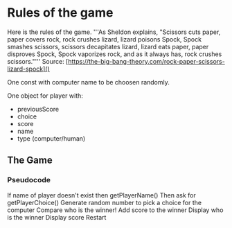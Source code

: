 # Rules of the game

Here is the rules of the game.
'''As Sheldon explains, "Scissors cuts paper, paper covers rock, rock crushes lizard, lizard poisons Spock, Spock smashes scissors, scissors decapitates lizard, lizard eats paper, paper disproves Spock, Spock vaporizes rock, and as it always has, rock crushes scissors."'''
Source: [https://the-big-bang-theory.com/rock-paper-scissors-lizard-spock]()

One const with computer name to be choosen randomly.

One object for player with:
* previousScore
* choice
* score
* name
* type (computer/human)

## The Game

### Pseudocode

If name of player doesn't exist then getPlayerName()
Then ask for getPlayerChoice()
Generate random number to pick a choice for the computer
Compare who is the winner!
Add score to the winner
Display who is the winner
Display score
Restart 